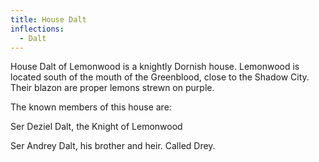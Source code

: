 ```yaml
---
title: House Dalt
inflections:
  - Dalt
---
```


House Dalt of Lemonwood is a knightly Dornish house. Lemonwood is located south of the mouth of the Greenblood, close to the Shadow City. Their blazon are proper lemons strewn on purple.

The known members of this house are:

Ser Deziel Dalt, the Knight of Lemonwood

Ser Andrey Dalt, his brother and heir. Called Drey.


